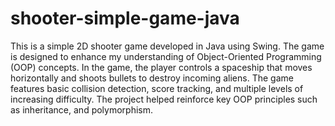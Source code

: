 # shooter-simple-game-java

This is a simple 2D shooter game developed in Java using Swing. The game is designed to enhance my understanding of Object-Oriented Programming (OOP) concepts. In the game, the player controls a spaceship that moves horizontally and shoots bullets to destroy incoming aliens. The game features basic collision detection, score tracking, and multiple levels of increasing difficulty. The project helped reinforce key OOP principles such as inheritance, and polymorphism.